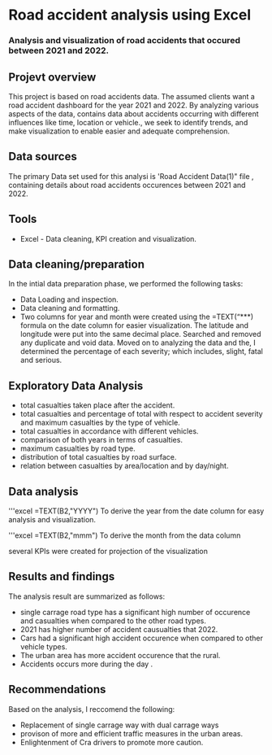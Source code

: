 # Road accident analysis using Excel
### Analysis and visualization of road accidents that occured between 2021 and 2022.

## Projevt overview
This project is based on road accidents data. The assumed clients want a road accident dashboard for the year 2021 and 2022. By analyzing various aspects of the data, contains data about accidents occurring with different influences like time, location or vehicle., we seek to identify trends, and make visualization to enable easier and adequate comprehension. 

## Data sources
The primary Data set used for this analysi is 'Road Accident Data(1)" file , containing details about road accidents occurences between 2021 and 2022.

## Tools
- Excel - Data cleaning, KPI creation and visualization.


## Data cleaning/preparation
In the intial data preparation phase, we performed the following tasks:
- Data Loading and inspection.
- Data cleaning and formatting.
- Two columns for year and month were created using the =TEXT(“***) formula on the date column for easier visualization. The latitude and longitude were put into the same decimal place.
Searched and removed any duplicate and void data.
Moved on to analyzing the data and the, I determined the percentage of each severity; which includes, slight, fatal and serious.


## Exploratory Data Analysis
- total casualties taken place after the accident.
- total casualties and percentage of total with respect to accident severity and maximum casualties by the type of vehicle.
- total casualties in accordance with different vehicles.
- comparison of both years in terms of casualties.
- maximum casualties by road type.
- distribution of total casualties by road surface.
- relation between casualties by area/location and by day/night.

## Data analysis

'''excel
=TEXT(B2,"YYYY")
To derive the year from the date column for easy analysis and visualization.

'''excel
=TEXT(B2,"mmm")
To derive the month from the data column

several KPIs were created for projection of the visualization

## Results and findings
The analysis result are summarized as follows:
- single carrage road type has a  significant high number of occurence and casualties when compared to the other road types.
- 2021 has higher number of accident causualties that 2022.
- Cars had a significant high accident occurence when compared to other vehicle types.
- The urban area has more accident occurence that the rural.
- Accidents occurs more during the day .

## Recommendations
Based on the analysis, I reccomend the following:
- Replacement of single carrage way with dual carrage ways 
- provison of more and efficient traffic measures in the urban areas.
- Enlightenment of Cra drivers to promote more caution.



